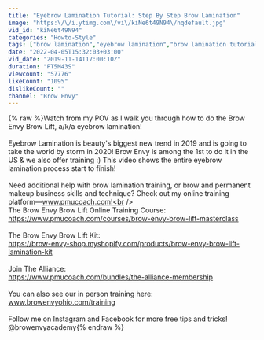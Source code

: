 ```yaml
---
title: "Eyebrow Lamination Tutorial: Step By Step Brow Lamination"
image: "https:\/\/i.ytimg.com\/vi\/kiNe6t49N94\/hqdefault.jpg"
vid_id: "kiNe6t49N94"
categories: "Howto-Style"
tags: ["brow lamination","eyebrow lamination","brow lamination tutorial"]
date: "2022-04-05T15:32:03+03:00"
vid_date: "2019-11-14T17:00:10Z"
duration: "PT5M43S"
viewcount: "57776"
likeCount: "1095"
dislikeCount: ""
channel: "Brow Envy"
---
```

{% raw %}Watch from my POV as I walk you through how to do the Brow Envy Brow Lift, a/k/a eyebrow lamination!<br /><br />Eyebrow Lamination is beauty's biggest new trend in 2019 and is going to take the world by storm in 2020! Brow Envy is among the 1st to do it in the US &amp; we also offer training :) This video shows the entire eyebrow lamination process start to finish!<br /><br />Need additional help with brow lamination training, or brow and permanent makeup business skills and technique? Check out my online training platform—www.pmucoach.com!<br /><br />The Brow Envy Brow Lift Online Training Course:<br /><a rel="nofollow" target="blank" href="https://www.pmucoach.com/courses/brow-envy-brow-lift-masterclass">https://www.pmucoach.com/courses/brow-envy-brow-lift-masterclass</a><br /><br />The Brow Envy Brow Lift Kit:<br /><a rel="nofollow" target="blank" href="https://brow-envy-shop.myshopify.com/products/brow-envy-brow-lift-lamination-kit">https://brow-envy-shop.myshopify.com/products/brow-envy-brow-lift-lamination-kit</a><br /><br />Join The Alliance:<br /><a rel="nofollow" target="blank" href="https://www.pmucoach.com/bundles/the-alliance-membership">https://www.pmucoach.com/bundles/the-alliance-membership</a><br /><br />You can also see our in person training here: www.browenvyohio.com/training<br /><br />Follow me on Instagram and Facebook for more free tips and tricks! @browenvyacademy{% endraw %}
